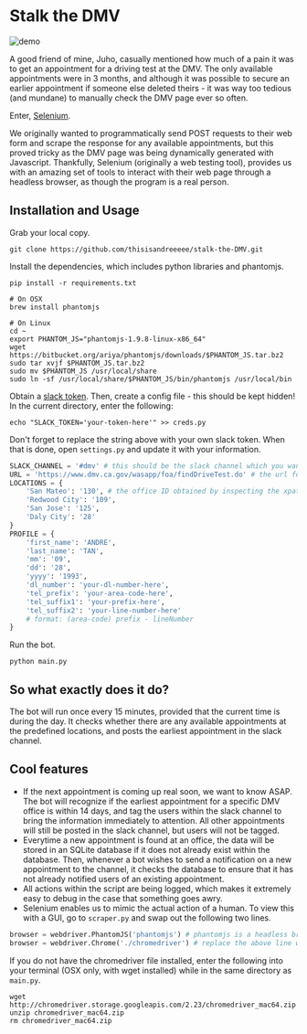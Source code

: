 # Stalk the DMV
![demo](https://raw.githubusercontent.com/thisisandreeeee/stalk-the-DMV/master/demo.gif)

A good friend of mine, Juho, casually mentioned how much of a pain it was to get an appointment for a driving test at the DMV. The only available appointments were in 3 months, and although it was possible to secure an earlier appointment if someone else deleted theirs - it was way too tedious (and mundane) to manually check the DMV page ever so often.

Enter, [Selenium](http://selenium-python.readthedocs.io/).

We originally wanted to programmatically send POST requests to their web form and scrape the response for any available appointments, but this proved tricky as the DMV page was being dynamically generated with Javascript. Thankfully, Selenium (originally a web testing tool), provides us with an amazing set of tools to interact with their web page through a headless browser, as though the program is a real person.

## Installation and Usage
Grab your local copy.
```
git clone https://github.com/thisisandreeeee/stalk-the-DMV.git
```
Install the dependencies, which includes python libraries and phantomjs.
```
pip install -r requirements.txt

# On OSX
brew install phantomjs

# On Linux
cd ~
export PHANTOM_JS="phantomjs-1.9.8-linux-x86_64"
wget https://bitbucket.org/ariya/phantomjs/downloads/$PHANTOM_JS.tar.bz2
sudo tar xvjf $PHANTOM_JS.tar.bz2
sudo mv $PHANTOM_JS /usr/local/share
sudo ln -sf /usr/local/share/$PHANTOM_JS/bin/phantomjs /usr/local/bin
```
Obtain a [slack token](https://api.slack.com/docs/oauth-test-tokens). Then, create a config file - this should be kept hidden! In the current directory, enter the following:
```
echo "SLACK_TOKEN='your-token-here'" >> creds.py
```
Don't forget to replace the string above with your own slack token. When that is done, open `settings.py` and update it with your information.
```python
SLACK_CHANNEL = '#dmv' # this should be the slack channel which you want to send messages to
URL = 'https://www.dmv.ca.gov/wasapp/foa/findDriveTest.do' # the url for the DMV web form
LOCATIONS = {
    'San Mateo': '130', # the office ID obtained by inspecting the xpath, this is what selenium uses to identify the correct option
    'Redwood City': '109',
    'San Jose': '125',
    'Daly City': '28'
}
PROFILE = {
    'first_name': 'ANDRE',
    'last_name': 'TAN',
    'mm': '09',
    'dd': '28',
    'yyyy': '1993',
    'dl_number': 'your-dl-number-here',
    'tel_prefix': 'your-area-code-here',
    'tel_suffix1': 'your-prefix-here',
    'tel_suffix2': 'your-line-number-here'
    # format: (area-code) prefix - lineNumber
}
```
Run the bot.
```
python main.py
```

## So what exactly does it do?
The bot will run once every 15 minutes, provided that the current time is during the day. It checks whether there are any available appointments at the predefined locations, and posts the earliest appointment in the slack channel.

## Cool features
- If the next appointment is coming up real soon, we want to know ASAP. The bot will recognize if the earliest appointment for a specific DMV office is within 14 days, and tag the users within the slack channel to bring the information immediately to attention. All other appointments will still be posted in the slack channel, but users will not be tagged.
- Everytime a new appointment is found at an office, the data will be stored in an SQLite database if it does not already exist within the database. Then, whenever a bot wishes to send a notification on a new appointment to the channel, it checks the database to ensure that it has not already notified users of an existing appointment.
- All actions within the script are being logged, which makes it extremely easy to debug in the case that something goes awry.
- Selenium enables us to mimic the actual action of a human. To view this with a GUI, go to `scraper.py` and swap out the following two lines.
```python
browser = webdriver.PhantomJS('phantomjs') # phantomjs is a headless browser which lets us run the script in a CLI environment
browser = webdriver.Chrome('./chromedriver') # replace the above line with this, which instantiates with a chrome driver instead
```
If you do not have the chromedriver file installed, enter the following into your terminal (OSX only, with wget installed) while in the same directory as `main.py`.
```
wget http://chromedriver.storage.googleapis.com/2.23/chromedriver_mac64.zip
unzip chromedriver_mac64.zip
rm chromedriver_mac64.zip
```
